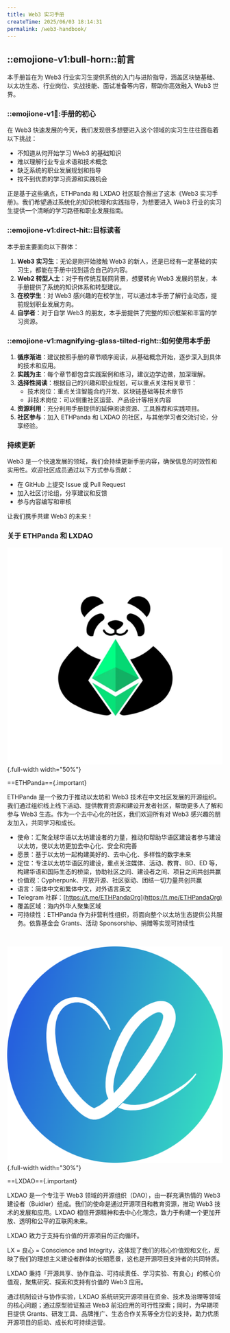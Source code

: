 ```yaml
---
title: Web3 实习手册
createTime: 2025/06/03 18:14:31
permalink: /web3-handbook/
---
```


## ::emojione-v1:bull-horn::前言

本手册旨在为 Web3 行业实习生提供系统的入门与进阶指导，涵盖区块链基础、以太坊生态、行业岗位、实战技能、面试准备等内容，帮助你高效融入 Web3 世界。

### ::emojione-v1:memo::手册的初心

在 Web3 快速发展的今天，我们发现很多想要进入这个领域的实习生往往面临着以下挑战：

- 不知道从何开始学习 Web3 的基础知识
- 难以理解行业专业术语和技术概念
- 缺乏系统的职业发展规划和指导
- 找不到优质的学习资源和实践机会

正是基于这些痛点，ETHPanda 和 LXDAO 社区联合推出了这本《Web3 实习手册》。我们希望通过系统化的知识梳理和实践指导，为想要进入 Web3 行业的实习生提供一个清晰的学习路径和职业发展指南。

### ::emojione-v1:direct-hit::目标读者

本手册主要面向以下群体：

1. **Web3 实习生**：无论是刚开始接触 Web3 的新人，还是已经有一定基础的实习生，都能在手册中找到适合自己的内容。
2. **Web2 转型人士**：对于有传统互联网背景，想要转向 Web3 发展的朋友，本手册提供了系统的知识体系和转型建议。
3. **在校学生**：对 Web3 感兴趣的在校学生，可以通过本手册了解行业动态，提前规划职业发展方向。
4. **自学者**：对于自学 Web3 的朋友，本手册提供了完整的知识框架和丰富的学习资源。

### ::emojione-v1:magnifying-glass-tilted-right::如何使用本手册

1. **循序渐进**：建议按照手册的章节顺序阅读，从基础概念开始，逐步深入到具体的技术和应用。
2. **实践为主**：每个章节都包含实践案例和练习，建议边学边做，加深理解。
3. **选择性阅读**：根据自己的兴趣和职业规划，可以重点关注相关章节：
   - 技术岗位：重点关注智能合约开发、区块链基础等技术章节
   - 非技术岗位：可以侧重社区运营、产品设计等相关内容
4. **资源利用**：充分利用手册提供的延伸阅读资源、工具推荐和实践项目。
5. **社区参与**：加入 ETHPanda 和 LXDAO 的社区，与其他学习者交流讨论，分享经验。

### 持续更新

Web3 是一个快速发展的领域，我们会持续更新手册内容，确保信息的时效性和实用性。欢迎社区成员通过以下方式参与贡献：

- 在 GitHub 上提交 Issue 或 Pull Request
- 加入社区讨论组，分享建议和反馈
- 参与内容编写和审核

让我们携手共建 Web3 的未来！

### 关于 ETHPanda 和 LXDAO

![ETHPanda](./images/logo//640.png){.full-width width="50%"}

==ETHPanda=={.important}

ETHPanda 是一个致力于推动以太坊和 Web3 技术在中文社区发展的开源组织。我们通过组织线上线下活动、提供教育资源和建设开发者社区，帮助更多人了解和参与 Web3 生态。作为一个去中心化的社区，我们欢迎所有对 Web3 感兴趣的朋友加入，共同学习和成长。

- 使命：汇聚全球华语以太坊建设者的力量，推动和帮助华语区建设者参与建设以太坊，使以太坊更加去中心化、安全和完善
- 愿景：基于以太坊一起构建美好的、去中心化、多样性的数字未来
- 定位：专注以太坊华语区的建设，重点关注媒体、活动、教育、BD、ED 等，构建华语和国际生态的桥梁，协助社区之间、建设者之间、项目之间共创共赢
- 价值观：Cypherpunk、开放开源、社区驱动、团结一切力量共创共赢
- 语言：简体中文和繁体中文，对外语言英文
- Telegram 社群：[https://t.me/ETHPandaOrg](https://t.me/ETHPandaOrg)
- 覆盖区域：海内外华人聚集区域
- 可持续性：ETHPanda 作为非营利性组织，将面向整个以太坊生态提供公共服务。依靠基金会 Grants、活动 Sponsorship、捐赠等实现可持续性

<br>

![LXDAO](./images/logo/LXDAO.png){.full-width width="30%"}

==LXDAO=={.important}

LXDAO 是一个专注于 Web3 领域的开源组织（DAO），由一群充满热情的 Web3 建设者（Buidler）组成。我们的使命是通过开源项目和教育资源，推动 Web3 技术的发展和应用。LXDAO 相信开源精神和去中心化理念，致力于构建一个更加开放、透明和公平的互联网未来。

LXDAO 致力于支持有价值的开源项目的正向循环。

LX = 良心 = Conscience and Integrity，这体现了我们的核心价值观和文化，反映了我们的理想主义建设者群体的长期愿景，这也是开源项目支持者的共同特质。

LXDAO 秉持「开源共享、协作自治、可持续责任、学习实验、有良心」的核心价值观，聚焦研究、探索和支持有价值的 Web3 应用。

通过机制设计与协作实验，LXDAO 系统研究开源项目在资金、技术及治理等领域的核心问题；通过原型验证推进 Web3 前沿应用的可行性探索；同时，为早期项目提供 Grants、研发工具、品牌推广、生态合作关系等全方位的支持，助力优质开源项目的启动、成长和可持续运营。

<!--
## 内容大纲

### 第一部分：入门导读

1. [**区块链基础概念**](./part1/blockchain-basic.md)
    - 区块链是什么？
        - 区块链的典型结构（区块、链、共识、P2P 网络）
        - 公链 vs 私链 vs 联盟链
    - Web3 是什么？Web3 vs Web 3.0？ Web3 vs Web2
    - 去中心化的优势与挑战
2. [**以太坊概览**](./part1/overview-of-ethereum.md)
    - 以太坊的介绍
    - Ethereum 与 Bitcoin 的差异
    - 以太坊的定位与演进（从 PoW 到 PoS，合并事件 The Merge）
    - 以太坊生态概览：L1、L2、Rollup、EVM 等
    - 以太坊文化（核心价值观、密码朋克）
    - 关键组件介绍（以太坊虚拟机 EVM、账户系统、Gas 模型）
3. [**行业知识模块**](./part1/industry-knowledge.md)（涵盖 DeFi、NFT、DAO、MEME 等）
    - DeFi：Uniswap、Compound、MakerDAO 案例
    - NFT：CryptoPunks、OpenSea 案例
    - DAO：LXDAO、NounsDAO 案例
    - MEME：MEME 文化与风险
    - 延伸阅读（推荐优秀文章、报告）
4. [**基础工作习惯**](./part1/Web3-working-habits.md)
    - 行业黑话
    - Web3 常用工具：Twitter / Telegram / Discord / 使用教程
    - 以太坊钱包（Metamask）安装与安全
    - 远程办公软件：Telegram / Zoom / Notion / Figma / Canvas / GitHub
    - 远程协作经验：OKR 写法、异步会议礼仪、时区协调
    - 职场知识（排版、汇报进展、沟通等）


### 第二部分：Web3 行业知识

1. [**区块链岗位类型与职能简介**](./part2/position-introduction.md)
    - 技术岗：区块链开发、智能合约开发
    - 非技术岗：产品运营、社区运营、合规法务、研究分析等
    - Web3 行业岗位与技能列表（附职业路径参考）
    - 职业成长路线图建议（初级→中级→高级）
2. [**智能合约实习岗位知识模块**](./part2/solidity-intern.md)
    - dapp 架构和开发流程
    - 以太坊开发环境搭建
    - Solidity 智能合约编程
    - 智能合约实战项目
    - 以太坊技术基础
    - 部署合约
    - 区块链前端整合
    - 高阶内容：Gas 优化、合约安全、审计、单元测试、Layer 2
3. [**社区运营实习岗位知识模块**](./part2/community-intern.md)
    - Web3 基础与以太坊生态
    - 常见工具与平台
    - 社区运营核心职责
    - 常见任务案例模板
    - 以太坊生态地图与主流项目
    - 社区与运营管理
    - 行业研究与数据分析
4. **合规和网络安全**
    - 常见法律风险与规避方式
    - 安全防钓鱼建议


### 第三部分：行业前辈访谈录

1. [**Logic：Bybit 前端先锋的链上闯关之路**](./part3/Logic.md)

2. [**Jason：Web2 资深工程师的 Web3 转型之路**](./part3/Jason.md)

3. [**Julie：从 0 到 1 的00后 Web3 社区增长专家**](./part3/Julie.md)


### 第四部分：面试准备与行业岗位推荐

1. [**Web3 行业简历撰写指导**](./part4/write-resume.md)
    - 岗位简历结构模板（技术岗 / 非技术岗）
    - 如何突出开源项目贡献
    - 项目经验描述要点（STAR 法则）
2. **区块链技术岗常见面试题示例**
    - 理论类
    - 安全类
    - 编程类
3. [**行业岗位推荐**](./part4/job-platform.md)
    - ETHPanda LXDAO 社区
    - 国内外 Web3 求职平台


### [第五部分：附录](./part5.md)

1. 区块链/以太坊术语表
2. 推荐资料清单（文档、书籍、技术博客、视频课程等）
3. 常见问题解答（FAQ）
4. 工具清单与 GitHub 推荐列表


## [文档编写与贡献人员](./致谢名单.md)

主要编写与贡献：Echo、汤圆、Jason Chung、Luna、Alex 以及 LXDAO 和 ETHPanda 的社区成员

欢迎更多同学参与内容完善与共建！ -->
